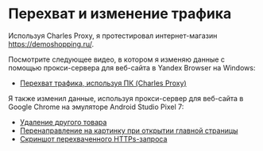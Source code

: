 # Перехват и изменение трафика

Используя Charles Proxy, я протестировал интернет-магазин https://demoshopping.ru/.

Посмотрите следующее видео, в котором я изменяю данные с помощью прокси-сервера для веб-сайта в Yandex Browser на Windows:
- <a href="https://drive.google.com/file/d/1QWnEDzOmUlHV8peTsSowvzI9PTR-lPcV/view?usp=sharing">Перехват трафика, используя ПК (Charles Proxy)</a>

Я также изменил данные, используя прокси-сервер для веб-сайта в Google Chrome на эмуляторе Android Studio Pixel 7:

- <a href="https://drive.google.com/file/d/1HrO0iMIEsMAUMw5GhEjY9C1RgjlL0H_N/view?usp=sharing">Удаление другого товара</a>
- <a href="https://drive.google.com/file/d/159nW25Z78Hsu1y9nCCRyqYEc-lZouF8u/view?usp=sharing">Перенаправление на картинку при открытии главной страницы</a>
- <a href="https://drive.google.com/file/d/1BKWx0WuteVt4XajVEnqD26cTAMl4t2cR/view?usp=sharing">Скриншот перехваченного HTTPs-запроса</a>
